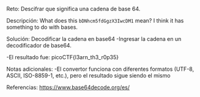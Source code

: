 Reto:
Descifrar que significa una cadena de base 64.

Descripción:
What does this `bDNhcm5fdGgzX3IwcDM1` mean? I think it has something to do with bases.

Solución:
Decodificar la cadena en base64
-Ingresar la cadena en un decodificador de base64.

-El resultado fue: picoCTF{l3arn_th3_r0p35}

Notas adicionales:
-El convertor funciona con diferentes formatos (UTF-8, ASCII, ISO-8859-1, etc.), pero el resultado sigue siendo el mismo

Referencias:
https://www.base64decode.org/es/